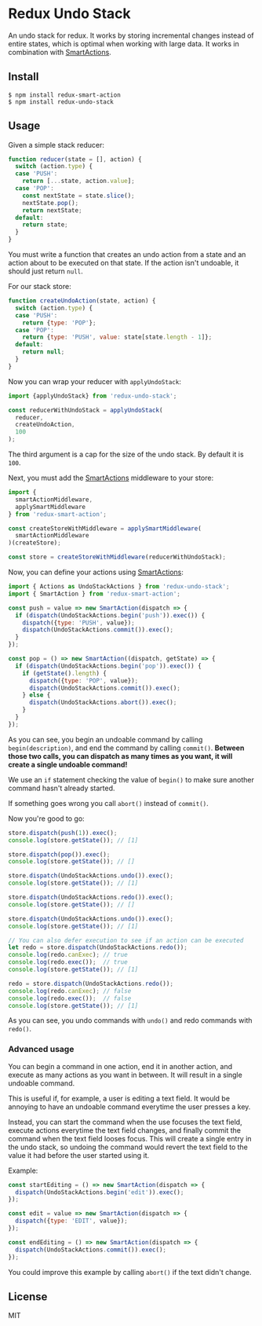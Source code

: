# Redux Undo Stack

An undo stack for redux. It works by storing incremental changes instead of
entire states, which is optimal when working with large data. It works in
combination with
[SmartActions](https://github.com/stephan83/redux-smart-action).

## Install

```
$ npm install redux-smart-action
$ npm install redux-undo-stack
```

## Usage

Given a simple stack reducer:

```js
function reducer(state = [], action) {
  switch (action.type) {
  case 'PUSH':
    return [...state, action.value];
  case 'POP':
    const nextState = state.slice();
    nextState.pop();
    return nextState;
  default:
    return state;
  }
}
```

You must write a function that creates an undo action from a state and an action
about to be executed on that state. If the action isn't undoable, it should
just return `null`.

For our stack store:

```js
function createUndoAction(state, action) {
  switch (action.type) {
  case 'PUSH':
    return {type: 'POP'};
  case 'POP':
    return {type: 'PUSH', value: state[state.length - 1]};
  default:
    return null;
  }
}
```

Now you can wrap your reducer with `applyUndoStack`:

```js
import {applyUndoStack} from 'redux-undo-stack';

const reducerWithUndoStack = applyUndoStack(
  reducer,
  createUndoAction,
  100
);
```

The third argument is a cap for the size of the undo stack. By default it is
`100`.

Next, you must add the
[SmartActions](https://github.com/stephan83/redux-smart-action) middleware to
your store:

```js
import {
  smartActionMiddleware,
  applySmartMiddleware
} from 'redux-smart-action';

const createStoreWithMiddleware = applySmartMiddleware(
  smartActionMiddleware
)(createStore);

const store = createStoreWithMiddleware(reducerWithUndoStack);
```

Now, you can define your actions using
[SmartActions](https://github.com/stephan83/redux-smart-action):

```js
import { Actions as UndoStackActions } from 'redux-undo-stack';
import { SmartAction } from 'redux-smart-action';

const push = value => new SmartAction(dispatch => {
  if (dispatch(UndoStackActions.begin('push')).exec()) {
    dispatch({type: 'PUSH', value});
    dispatch(UndoStackActions.commit()).exec();
  }
});

const pop = () => new SmartAction((dispatch, getState) => {
  if (dispatch(UndoStackActions.begin('pop')).exec()) {
    if (getState().length) {
      dispatch({type: 'POP', value});
      dispatch(UndoStackActions.commit()).exec();
    } else {
      dispatch(UndoStackActions.abort()).exec();
    }
  }
});
```

As you can see, you begin an undoable command by calling `begin(description)`,
and end the command by calling `commit()`. **Between those two calls, you can
dispatch as many times as you want, it will create a single undoable command!**

We use an `if` statement checking the value of `begin()` to make sure another
command hasn't already started.

If something goes wrong you call `abort()` instead of `commit()`.

Now you're good to go:

```js
store.dispatch(push(1)).exec();
console.log(store.getState()); // [1]

store.dispatch(pop()).exec();
console.log(store.getState()); // []

store.dispatch(UndoStackActions.undo()).exec();
console.log(store.getState()); // [1]

store.dispatch(UndoStackActions.redo()).exec();
console.log(store.getState()); // []

store.dispatch(UndoStackActions.undo()).exec();
console.log(store.getState()); // [1]

// You can also defer execution to see if an action can be executed
let redo = store.dispatch(UndoStackActions.redo());
console.log(redo.canExec); // true
console.log(redo.exec());  // true
console.log(store.getState()); // [1]

redo = store.dispatch(UndoStackActions.redo());
console.log(redo.canExec); // false
console.log(redo.exec());  // false
console.log(store.getState()); // [1]
```

As you can see, you undo commands with `undo()` and redo commands with `redo()`.

### Advanced usage

You can begin a command in one action, end it in another action, and
execute as many actions as you want in between. It will result in a single
undoable command.

This is useful if, for example, a user is editing a text field. It would be
annoying to have an undoable command everytime the user presses a key.

Instead, you can start the command when the use focuses the text field, execute
actions everytime the text field changes, and finally commit the command when
the text field looses focus. This will create a single entry in the undo stack,
so undoing the command would revert the text field to the value it had before
the user started using it.

Example:

```js
const startEditing = () => new SmartAction(dispatch => {
  dispatch(UndoStackActions.begin('edit')).exec();
});

const edit = value => new SmartAction(dispatch => {
  dispatch({type: 'EDIT', value});
});

const endEditing = () => new SmartAction(dispatch => {
  dispatch(UndoStackActions.commit()).exec();
});
```

You could improve this example by calling `abort()` if the text didn't change.

## License

MIT
